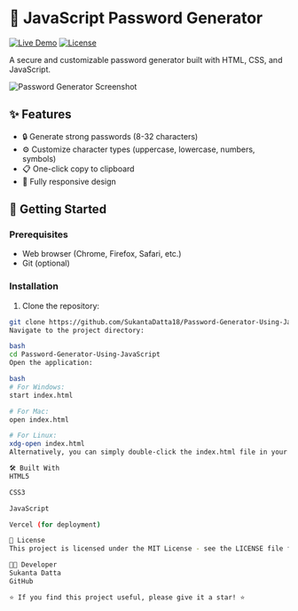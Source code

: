 # 🔐 JavaScript Password Generator

[![Live Demo](https://img.shields.io/badge/🚀_Live_Demo-Vercel-black?style=for-the-badge&logo=vercel)](https://password-generator-using-java-script.vercel.app)
[![License](https://img.shields.io/badge/License-MIT-blue?style=for-the-badge)](LICENSE)

A secure and customizable password generator built with HTML, CSS, and JavaScript.

![Password Generator Screenshot](./screenshot.png)

## ✨ Features
- 🔒 Generate strong passwords (8-32 characters)
- ⚙️ Customize character types (uppercase, lowercase, numbers, symbols)
- 📋 One-click copy to clipboard
- 📱 Fully responsive design

## 🚀 Getting Started

### Prerequisites
- Web browser (Chrome, Firefox, Safari, etc.)
- Git (optional)

### Installation
1. Clone the repository:
```bash
git clone https://github.com/SukantaDatta18/Password-Generator-Using-JavaScript.git
Navigate to the project directory:

bash
cd Password-Generator-Using-JavaScript
Open the application:

bash
# For Windows:
start index.html

# For Mac:
open index.html

# For Linux:
xdg-open index.html
Alternatively, you can simply double-click the index.html file in your file explorer.

🛠️ Built With
HTML5

CSS3

JavaScript

Vercel (for deployment)

📜 License
This project is licensed under the MIT License - see the LICENSE file for details.

👨‍💻 Developer
Sukanta Datta
GitHub

⭐ If you find this project useful, please give it a star! ⭐

